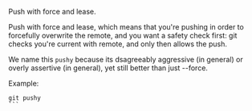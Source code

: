 Push with force and lease.

Push with force and lease, which means that you're pushing in order
to forcefully overwrite the remote, and you want a safety check first:
git checks you're current with remote, and only then allows the push.

We name this `pushy` because its dsagreeably aggressive (in general)
or overly assertive (in general), yet still better than just --force.

Example:

````shell
git pushy
```
